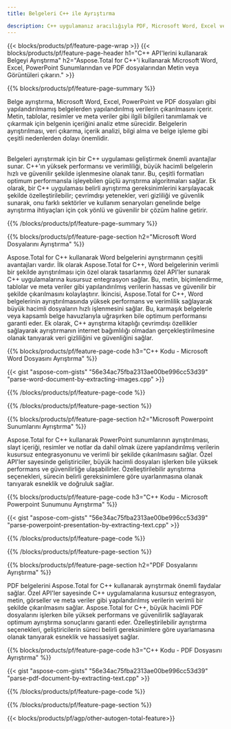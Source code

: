 ```yaml
---
title: Belgeleri C++ ile Ayrıştırma 

description: C++ uygulamanız aracılığıyla PDF, Microsoft Word, Excel ve PowerPoint Sunumlarını ayrıştırın. Metin veya görüntüleri kolaylıkla çıkarmak için listelenen C++ kodu.
---
```


{{< blocks/products/pf/feature-page-wrap >}}
{{< blocks/products/pf/feature-page-header h1="C++ API'lerini kullanarak Belgeyi Ayrıştırma" h2="Aspose.Total for C++'i kullanarak Microsoft Word, Excel, PowerPoint Sunumlarından ve PDF dosyalarından Metin veya Görüntüleri çıkarın." >}}

{{% blocks/products/pf/feature-page-summary %}}

Belge ayrıştırma, Microsoft Word, Excel, PowerPoint ve PDF dosyaları gibi yapılandırılmamış belgelerden yapılandırılmış verilerin çıkarılmasını içerir. Metin, tablolar, resimler ve meta veriler gibi ilgili bilgileri tanımlamak ve çıkarmak için belgenin içeriğini analiz etme sürecidir. Belgelerin ayrıştırılması, veri çıkarma, içerik analizi, bilgi alma ve belge işleme gibi çeşitli nedenlerden dolayı önemlidir. <br /><br />

Belgeleri ayrıştırmak için bir C++ uygulaması geliştirmek önemli avantajlar sunar. C++'ın yüksek performansı ve verimliliği, büyük hacimli belgelerin hızlı ve güvenilir şekilde işlenmesine olanak tanır. Bu, çeşitli formatları optimum performansla işleyebilen güçlü ayrıştırma algoritmaları sağlar. Ek olarak, bir C++ uygulaması belirli ayrıştırma gereksinimlerini karşılayacak şekilde özelleştirilebilir; çevrimdışı yetenekler, veri gizliliği ve güvenlik sunarak, onu farklı sektörler ve kullanım senaryoları genelinde belge ayrıştırma ihtiyaçları için çok yönlü ve güvenilir bir çözüm haline getirir.

{{% /blocks/products/pf/feature-page-summary  %}}

{{% blocks/products/pf/feature-page-section  h2="Microsoft Word Dosyalarını Ayrıştırma" %}}

Aspose.Total for C++ kullanarak Word belgelerini ayrıştırmanın çeşitli avantajları vardır. İlk olarak Aspose.Total for C++, Word belgelerinin verimli bir şekilde ayrıştırılması için özel olarak tasarlanmış özel API'ler sunarak C++ uygulamalarına kusursuz entegrasyon sağlar. Bu, metin, biçimlendirme, tablolar ve meta veriler gibi yapılandırılmış verilerin hassas ve güvenilir bir şekilde çıkarılmasını kolaylaştırır. İkincisi, Aspose.Total for C++, Word belgelerinin ayrıştırılmasında yüksek performans ve verimlilik sağlayarak büyük hacimli dosyaların hızlı işlenmesini sağlar. Bu, karmaşık belgelerle veya kapsamlı belge havuzlarıyla uğraşırken bile optimum performansı garanti eder. Ek olarak, C++ ayrıştırma kitaplığı çevrimdışı özellikler sağlayarak ayrıştırmanın internet bağımlılığı olmadan gerçekleştirilmesine olanak tanıyarak veri gizliliğini ve güvenliğini sağlar. 

{{% blocks/products/pf/feature-page-code h3="C++ Kodu - Microsoft Word Dosyasını Ayrıştırma" %}}

{{< gist "aspose-com-gists" "56e34ac75fba2313ae00be996cc53d39" "parse-word-document-by-extracting-images.cpp" >}}

{{% /blocks/products/pf/feature-page-code  %}}

{{% /blocks/products/pf/feature-page-section %}}

{{% blocks/products/pf/feature-page-section  h2="Microsoft Powerpoint Sunumlarını Ayrıştırma" %}}

Aspose.Total for C++ kullanarak PowerPoint sunumlarının ayrıştırılması, slayt içeriği, resimler ve notlar da dahil olmak üzere yapılandırılmış verilerin kusursuz entegrasyonunu ve verimli bir şekilde çıkarılmasını sağlar. Özel API'ler sayesinde geliştiriciler, büyük hacimli dosyaları işlerken bile yüksek performans ve güvenilirliğe ulaşabilirler. Özelleştirilebilir ayrıştırma seçenekleri, sürecin belirli gereksinimlere göre uyarlanmasına olanak tanıyarak esneklik ve doğruluk sağlar.

{{% blocks/products/pf/feature-page-code h3="C++ Kodu - Microsoft Powerpoint Sunumunu Ayrıştırma" %}}

{{< gist "aspose-com-gists" "56e34ac75fba2313ae00be996cc53d39" "parse-powerpoint-presentation-by-extracting-text.cpp" >}}

{{% /blocks/products/pf/feature-page-code  %}}

{{% /blocks/products/pf/feature-page-section %}}

{{% blocks/products/pf/feature-page-section  h2="PDF Dosyalarını Ayrıştırma" %}}

PDF belgelerini Aspose.Total for C++ kullanarak ayrıştırmak önemli faydalar sağlar. Özel API'ler sayesinde C++ uygulamalarına kusursuz entegrasyon, metin, görseller ve meta veriler gibi yapılandırılmış verilerin verimli bir şekilde çıkarılmasını sağlar. Aspose.Total for C++, büyük hacimli PDF dosyalarını işlerken bile yüksek performans ve güvenilirlik sağlayarak optimum ayrıştırma sonuçlarını garanti eder. Özelleştirilebilir ayrıştırma seçenekleri, geliştiricilerin süreci belirli gereksinimlere göre uyarlamasına olanak tanıyarak esneklik ve hassasiyet sağlar. 

{{% blocks/products/pf/feature-page-code h3="C++ Kodu - PDF Dosyasını Ayrıştırma" %}}

{{< gist "aspose-com-gists" "56e34ac75fba2313ae00be996cc53d39" "parse-pdf-document-by-extracting-text.cpp" >}}

{{% /blocks/products/pf/feature-page-code  %}}

{{% /blocks/products/pf/feature-page-section %}}

{{< blocks/products/pf/agp/other-autogen-total-feature>}}